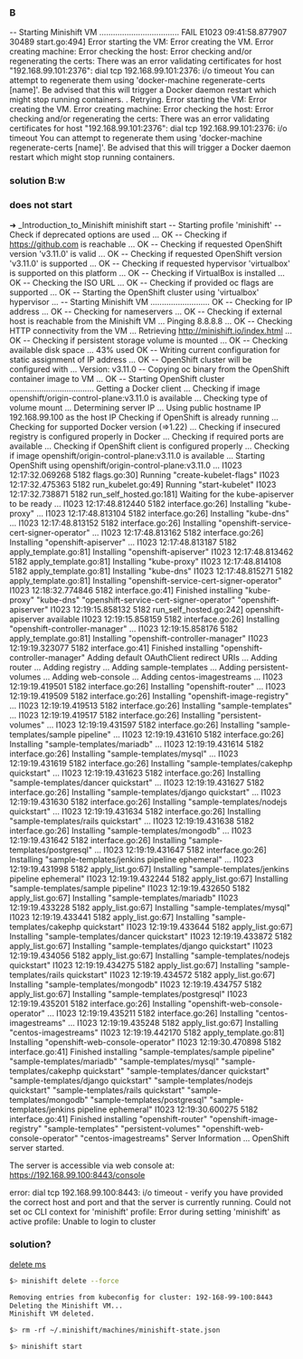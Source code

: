 

### B
-- Starting Minishift VM ................................... FAIL E1023 09:41:58.877907   30489 start.go:494] Error starting the VM: Error creating the VM. Error creating machine: Error checking the host: Error checking and/or regenerating the certs: There was an error validating certificates for host "192.168.99.101:2376": dial tcp 192.168.99.101:2376: i/o timeout
You can attempt to regenerate them using 'docker-machine regenerate-certs [name]'.
Be advised that this will trigger a Docker daemon restart which might stop running containers.
. Retrying.
Error starting the VM: Error creating the VM. Error creating machine: Error checking the host: Error checking and/or regenerating the certs: There was an error validating certificates for host "192.168.99.101:2376": dial tcp 192.168.99.101:2376: i/o timeout
You can attempt to regenerate them using 'docker-machine regenerate-certs [name]'.
Be advised that this will trigger a Docker daemon restart which might stop running containers.
### solution B:w

### does not start
➜  _Introduction_to_Minishift minishift start
-- Starting profile 'minishift'
-- Check if deprecated options are used ... OK
-- Checking if https://github.com is reachable ... OK
-- Checking if requested OpenShift version 'v3.11.0' is valid ... OK
-- Checking if requested OpenShift version 'v3.11.0' is supported ... OK
-- Checking if requested hypervisor 'virtualbox' is supported on this platform ... OK
-- Checking if VirtualBox is installed ... OK
-- Checking the ISO URL ... OK
-- Checking if provided oc flags are supported ... OK
-- Starting the OpenShift cluster using 'virtualbox' hypervisor ...
-- Starting Minishift VM .......................... OK
-- Checking for IP address ... OK
-- Checking for nameservers ... OK
-- Checking if external host is reachable from the Minishift VM ...
   Pinging 8.8.8.8 ... OK
-- Checking HTTP connectivity from the VM ...
   Retrieving http://minishift.io/index.html ... OK
-- Checking if persistent storage volume is mounted ... OK
-- Checking available disk space ... 43% used OK
-- Writing current configuration for static assignment of IP address ... OK
-- OpenShift cluster will be configured with ...
   Version: v3.11.0
-- Copying oc binary from the OpenShift container image to VM ... OK
-- Starting OpenShift cluster .....................................
Getting a Docker client ...
Checking if image openshift/origin-control-plane:v3.11.0 is available ...
Checking type of volume mount ...
Determining server IP ...
Using public hostname IP 192.168.99.100 as the host IP
Checking if OpenShift is already running ...
Checking for supported Docker version (=>1.22) ...
Checking if insecured registry is configured properly in Docker ...
Checking if required ports are available ...
Checking if OpenShift client is configured properly ...
Checking if image openshift/origin-control-plane:v3.11.0 is available ...
Starting OpenShift using openshift/origin-control-plane:v3.11.0 ...
I1023 12:17:32.069268    5182 flags.go:30] Running "create-kubelet-flags"
I1023 12:17:32.475363    5182 run_kubelet.go:49] Running "start-kubelet"
I1023 12:17:32.738871    5182 run_self_hosted.go:181] Waiting for the kube-apiserver to be ready ...
I1023 12:17:48.812440    5182 interface.go:26] Installing "kube-proxy" ...
I1023 12:17:48.813104    5182 interface.go:26] Installing "kube-dns" ...
I1023 12:17:48.813152    5182 interface.go:26] Installing "openshift-service-cert-signer-operator" ...
I1023 12:17:48.813162    5182 interface.go:26] Installing "openshift-apiserver" ...
I1023 12:17:48.813187    5182 apply_template.go:81] Installing "openshift-apiserver"
I1023 12:17:48.813462    5182 apply_template.go:81] Installing "kube-proxy"
I1023 12:17:48.814108    5182 apply_template.go:81] Installing "kube-dns"
I1023 12:17:48.815271    5182 apply_template.go:81] Installing "openshift-service-cert-signer-operator"
I1023 12:18:32.774846    5182 interface.go:41] Finished installing "kube-proxy" "kube-dns" "openshift-service-cert-signer-operator" "openshift-apiserver"
I1023 12:19:15.858132    5182 run_self_hosted.go:242] openshift-apiserver available
I1023 12:19:15.858159    5182 interface.go:26] Installing "openshift-controller-manager" ...
I1023 12:19:15.858176    5182 apply_template.go:81] Installing "openshift-controller-manager"
I1023 12:19:19.323077    5182 interface.go:41] Finished installing "openshift-controller-manager"
Adding default OAuthClient redirect URIs ...
Adding router ...
Adding registry ...
Adding sample-templates ...
Adding persistent-volumes ...
Adding web-console ...
Adding centos-imagestreams ...
I1023 12:19:19.419501    5182 interface.go:26] Installing "openshift-router" ...
I1023 12:19:19.419509    5182 interface.go:26] Installing "openshift-image-registry" ...
I1023 12:19:19.419513    5182 interface.go:26] Installing "sample-templates" ...
I1023 12:19:19.419517    5182 interface.go:26] Installing "persistent-volumes" ...
I1023 12:19:19.431597    5182 interface.go:26] Installing "sample-templates/sample pipeline" ...
I1023 12:19:19.431610    5182 interface.go:26] Installing "sample-templates/mariadb" ...
I1023 12:19:19.431614    5182 interface.go:26] Installing "sample-templates/mysql" ...
I1023 12:19:19.431619    5182 interface.go:26] Installing "sample-templates/cakephp quickstart" ...
I1023 12:19:19.431623    5182 interface.go:26] Installing "sample-templates/dancer quickstart" ...
I1023 12:19:19.431627    5182 interface.go:26] Installing "sample-templates/django quickstart" ...
I1023 12:19:19.431630    5182 interface.go:26] Installing "sample-templates/nodejs quickstart" ...
I1023 12:19:19.431634    5182 interface.go:26] Installing "sample-templates/rails quickstart" ...
I1023 12:19:19.431638    5182 interface.go:26] Installing "sample-templates/mongodb" ...
I1023 12:19:19.431642    5182 interface.go:26] Installing "sample-templates/postgresql" ...
I1023 12:19:19.431647    5182 interface.go:26] Installing "sample-templates/jenkins pipeline ephemeral" ...
I1023 12:19:19.431998    5182 apply_list.go:67] Installing "sample-templates/jenkins pipeline ephemeral"
I1023 12:19:19.432244    5182 apply_list.go:67] Installing "sample-templates/sample pipeline"
I1023 12:19:19.432650    5182 apply_list.go:67] Installing "sample-templates/mariadb"
I1023 12:19:19.433228    5182 apply_list.go:67] Installing "sample-templates/mysql"
I1023 12:19:19.433441    5182 apply_list.go:67] Installing "sample-templates/cakephp quickstart"
I1023 12:19:19.433644    5182 apply_list.go:67] Installing "sample-templates/dancer quickstart"
I1023 12:19:19.433872    5182 apply_list.go:67] Installing "sample-templates/django quickstart"
I1023 12:19:19.434056    5182 apply_list.go:67] Installing "sample-templates/nodejs quickstart"
I1023 12:19:19.434275    5182 apply_list.go:67] Installing "sample-templates/rails quickstart"
I1023 12:19:19.434572    5182 apply_list.go:67] Installing "sample-templates/mongodb"
I1023 12:19:19.434757    5182 apply_list.go:67] Installing "sample-templates/postgresql"
I1023 12:19:19.435201    5182 interface.go:26] Installing "openshift-web-console-operator" ...
I1023 12:19:19.435211    5182 interface.go:26] Installing "centos-imagestreams" ...
I1023 12:19:19.435248    5182 apply_list.go:67] Installing "centos-imagestreams"
I1023 12:19:19.442170    5182 apply_template.go:81] Installing "openshift-web-console-operator"
I1023 12:19:30.470898    5182 interface.go:41] Finished installing "sample-templates/sample pipeline" "sample-templates/mariadb" "sample-templates/mysql" "sample-templates/cakephp quickstart" "sample-templates/dancer quickstart" "sample-templates/django quickstart" "sample-templates/nodejs quickstart" "sample-templates/rails quickstart" "sample-templates/mongodb" "sample-templates/postgresql" "sample-templates/jenkins pipeline ephemeral"
I1023 12:19:30.600275    5182 interface.go:41] Finished installing "openshift-router" "openshift-image-registry" "sample-templates" "persistent-volumes" "openshift-web-console-operator" "centos-imagestreams"
Server Information ...
OpenShift server started.

The server is accessible via web console at:
    https://192.168.99.100:8443/console


error: dial tcp 192.168.99.100:8443: i/o timeout - verify you have provided the correct host and port and that the server is currently running.
Could not set oc CLI context for 'minishift' profile: Error during setting 'minishift' as active profile: Unable to login to cluster

### solution?

[delete ms](https://github.com/minishift/minishift/issues/2679)

```sh
$> minishift delete --force

Removing entries from kubeconfig for cluster: 192-168-99-100:8443
Deleting the Minishift VM...
Minishift VM deleted.

$> rm -rf ~/.minishift/machines/minishift-state.json

$> minishift start
	
```

